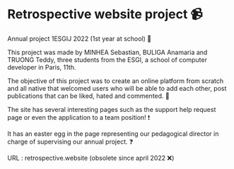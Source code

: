 # Retrospective website project 📹
Annual project 1ESGIJ 2022 (1st year at school) 🏢

This project was made by MINHEA Sebastian, BULIGA Anamaria and TRUONG Teddy, three students from the ESGI, a school of computer developer in Paris, 11th.

The objective of this project was to create an online platform from scratch and all native that welcomed users who will be able to add each other, 
post publications that can be liked, hated and commented. 🔨

The site has several interesting pages such as the support help request page or even the application to a team position! ❗️

It has an easter egg in the page representing our pedagogical director in charge of supervising our annual project. ❓

URL : retrospective.website (obsolete since april 2022 ❌) 
